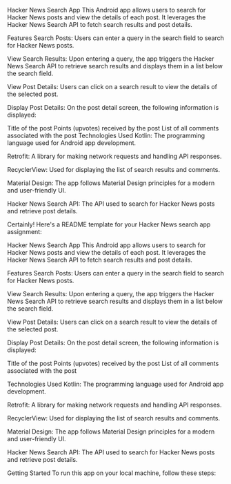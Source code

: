 Hacker News Search App
This Android app allows users to search for Hacker News posts and view the details of each post. It leverages the Hacker News Search API to fetch search results and post details.

Features
Search Posts: Users can enter a query in the search field to search for Hacker News posts.

View Search Results: Upon entering a query, the app triggers the Hacker News Search API to retrieve search results and displays them in a list below the search field.

View Post Details: Users can click on a search result to view the details of the selected post.

Display Post Details: On the post detail screen, the following information is displayed:

Title of the post
Points (upvotes) received by the post
List of all comments associated with the post
Technologies Used
Kotlin: The programming language used for Android app development.

Retrofit: A library for making network requests and handling API responses.

RecyclerView: Used for displaying the list of search results and comments.

Material Design: The app follows Material Design principles for a modern and user-friendly UI.

Hacker News Search API: The API used to search for Hacker News posts and retrieve post details.


Certainly! Here's a README template for your Hacker News search app assignment:

Hacker News Search App
This Android app allows users to search for Hacker News posts and view the details of each post. It leverages the Hacker News Search API to fetch search results and post details.

Features
Search Posts: Users can enter a query in the search field to search for Hacker News posts.

View Search Results: Upon entering a query, the app triggers the Hacker News Search API to retrieve search results and displays them in a list below the search field.

View Post Details: Users can click on a search result to view the details of the selected post.

Display Post Details: On the post detail screen, the following information is displayed:

Title of the post
Points (upvotes) received by the post
List of all comments associated with the post

Technologies Used
Kotlin: The programming language used for Android app development.

Retrofit: A library for making network requests and handling API responses.

RecyclerView: Used for displaying the list of search results and comments.

Material Design: The app follows Material Design principles for a modern and user-friendly UI.

Hacker News Search API: The API used to search for Hacker News posts and retrieve post details.

Getting Started
To run this app on your local machine, follow these steps:


